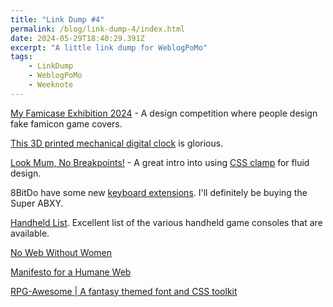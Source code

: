 ```yaml
---
title: "Link Dump #4"
permalink: /blog/link-dump-4/index.html
date: 2024-05-29T18:40:29.391Z
excerpt: "A little link dump for WeblogPoMo"
tags:
    - LinkDump
    - WeblogPoMo
    - Weeknote
---
```


[My Famicase Exhibition 2024](https://famicase.com/24/index.html) - A design competition where people design fake famicon game covers.

[This 3D printed mechanical digital clock](https://www.printables.com/model/859674-mechanical-digital-clock-24-hours) is glorious.

[Look Mum, No Breakpoints!](https://robmc.dev/blog/look_mum_no_breakpoints/) - A great intro into using [CSS clamp](https://developer.mozilla.org/en-US/docs/Web/CSS/clamp) for fluid design.

8BitDo have some new [keyboard extensions](https://shop.8bitdo.com/products/8bitdo-keyboard-extensions?variant=44141790068913). I'll definitely be buying the Super ABXY.

[Handheld List](https://joeysretrohandhelds.com/handheld-list/). Excellent list of the various handheld game consoles that are available.

[No Web Without Women](https://nowebwithoutwomen.com/)

[Manifesto for a Humane Web](https://humanewebmanifesto.com/)

[RPG-Awesome | A fantasy themed font and CSS toolkit](http://nagoshiashumari.github.io/Rpg-Awesome/)
